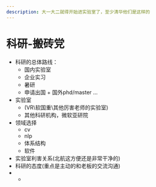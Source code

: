 ```yaml
---
description: 大一大二就得开始进实验室了，至少清华他们是这样的
---
```


# 科研-搬砖党

* 科研的总体路线： 
  * 国内实验室 
  * 企业实习 
  * 暑研
  * 申请出国 + 国外phd/master ...
* 实验室
  * \(VR\软国重\其他厉害老师的实验室\) 
  * 其他科研机构，微软亚研院
* 领域选择
  * cv
  * nlp
  * 体系结构
  * 软件
* 实验室利害关系\(北航这方便还是非常干净的\)
* 科研的态度\(重点是主动的和老板的交流沟通\)
* * 
